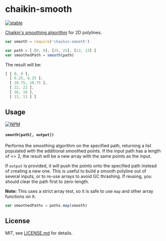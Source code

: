 # chaikin-smooth

[![stable](http://badges.github.io/stability-badges/dist/stable.svg)](http://github.com/badges/stability-badges)


[Chaikin's smoothing algorithm](http://www.idav.ucdavis.edu/education/CAGDNotes/Chaikins-Algorithm/Chaikins-Algorithm.html) for 2D polylines.

```js
var smooth = require('chaikin-smooth')

var path = [ [0, 0], [25, 25], [13, 13] ]
var smoothedPath = smooth(path)
```

The result will be:

```js
[ [ 0, 0 ],
  [ 6.25, 6.25 ],
  [ 18.75, 18.75 ],
  [ 22, 22 ],
  [ 16, 16 ],
  [ 13, 13 ] ]
```

## Usage

[![NPM](https://nodei.co/npm/chaikin-smooth.png)](https://nodei.co/npm/chaikin-smooth/)

#### `smooth(path[, output])`

Performs the smoothing algorithm on the specified path, returning a list populated with the additional smoothed points. If the input path has a length of <= 2, the result will be a new array with the same points as the input.

If `output` is provided, it will push the points onto the specified path instead of creating a new one. This is useful to build a smooth polyline out of several inputs, or to re-use arrays to avoid GC thrashing. If reusing, you should clear the path first to zero-length. 

**Note:** This uses a strict array test, so it is safe to use `map` and other array functions on it:

```js
var smoothedPaths = paths.map(smooth)
```

## License

MIT, see [LICENSE.md](http://github.com/mattdesl/chaikin-smooth/blob/master/LICENSE.md) for details.
